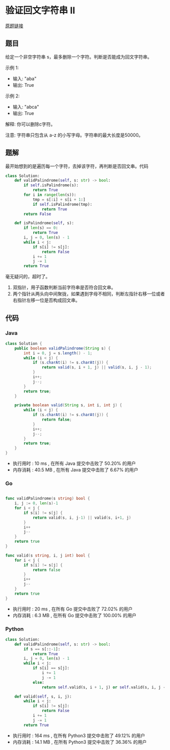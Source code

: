 # 验证回文字符串 Ⅱ

[原题链接](https://leetcode-cn.com/problems/valid-palindrome-ii/)

## 题目

给定一个非空字符串 s，最多删除一个字符。判断是否能成为回文字符串。

示例 1:

- 输入: "aba"
- 输出: True

示例 2:

- 输入: "abca"
- 输出: True

解释: 你可以删除c字符。

注意: 字符串只包含从 a-z 的小写字母。字符串的最大长度是50000。

## 题解

最开始想到的是遍历每一个字符，去掉该字符，再判断是否回文串。代码

```python
class Solution:
    def validPalindrome(self, s: str) -> bool:
        if self.isPalindrome(s):
            return True
        for i in range(len(s)):
            tmp = s[:i] + s[i + 1:]
            if self.isPalindrome(tmp):
                return True
        return False

    def isPalindrome(self, s):
        if len(s) == 0:
            return True
        i, j = 0, len(s) - 1
        while i < j:
            if s[i] != s[j]:
                return False
            i += 1
            j -= 1
        return True
```

毫无疑问的，超时了。

1. 双指针，用子函数判断当前字符串是否符合回文串。
2. 两个指针从两头向中间聚拢，如果遇到字母不相同，判断左指针右移一位或者右指针左移一位是否构成回文串。

## 代码

### Java

```java
class Solution {
    public boolean validPalindrome(String s) {
        int i = 0, j = s.length() - 1;
        while (i < j) {
            if (s.charAt(i) != s.charAt(j)) {
                return valid(s, i + 1, j) || valid(s, i, j - 1);
            }
            i++;
            j--;
        }
        return true;
    }

    private boolean valid(String s, int i, int j) {
        while (i < j) {
            if (s.charAt(i) != s.charAt(j)) {
                return false;
            }
            i++;
            j--;
        }
        return true;
    }
}
```

- 执行用时 : 10 ms , 在所有 Java 提交中击败了 50.20% 的用户 
- 内存消耗 : 40.5 MB , 在所有 Java 提交中击败了 6.67% 的用户

### Go

```go

func validPalindrome(s string) bool {
	i, j := 0, len(s)-1
	for i < j {
		if s[i] != s[j] {
			return valid(s, i, j-1) || valid(s, i+1, j)
		}
		i++
		j--
	}
	return true
}

func valid(s string, i, j int) bool {
	for i < j {
		if s[i] != s[j] {
			return false
		}
		i++
		j--
	}
	return true
}
```

- 执行用时 : 20 ms , 在所有 Go 提交中击败了 72.02% 的用户 
- 内存消耗 : 6.3 MB , 在所有 Go 提交中击败了 100.00% 的用户

### Python

```python
class Solution:
    def validPalindrome(self, s: str) -> bool:
        if s == s[::-1]:
            return True
        i, j = 0, len(s) - 1
        while i < j:
            if s[i] == s[j]:
                i += 1
                j -= 1
            else:
                return self.valid(s, i + 1, j) or self.valid(s, i, j - 1)

    def valid(self, s, i, j):
        while i < j:
            if s[i] != s[j]:
                return False
            i += 1
            j -= 1
        return True
```

- 执行用时 : 164 ms , 在所有 Python3 提交中击败了 49.12% 的用户 
- 内存消耗 : 14.1 MB , 在所有 Python3 提交中击败了 36.36% 的用户

